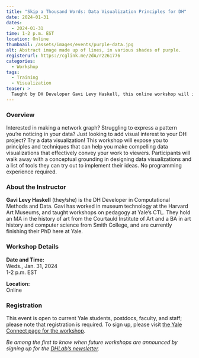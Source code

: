 ```yaml
---
title: "Skip a Thousand Words: Data Visualization Principles for DH"
date: 2024-01-31
dates:
  - 2024-01-31
time: 1-2 p.m. EST
location: Online
thumbnail: /assets/images/events/purple-data.jpg
alt: Abstract image made up of lines, in various shades of purple.
registerurl: https://cglink.me/2dA/r2261776
categories:
  - Workshop
tags:
  - Training
  - Visualization
teaser: >
  Taught by DH Developer Gavi Levy Haskell, this online workshop will introduce participants to principles and techniques for creating compelling data visualizations.
---
```

### Overview
Interested in making a network graph? Struggling to express a pattern you’re noticing in your data? Just looking to add visual interest to your DH project? Try a data visualization! This workshop will expose you to principles and techniques that can help you make compelling data visualizations that effectively convey your work to viewers. Participants will walk away with a conceptual grounding in designing data visualizations and a list of tools they can try out to implement their ideas. No programming experience required.   
  
### About the Instructor  
**Gavi Levy Haskell** (they/she) is the DH Developer in Computational Methods and Data. Gavi has worked in museum technology at the Harvard Art Museums, and taught workshops on pedagogy at Yale’s CTL. They hold an MA in the history of art from the Courtauld Institute of Art and a BA in art history and computer science from Smith College, and are currently finishing their PhD here at Yale.  

### Workshop Details

**Date and Time:**   
Weds., Jan. 31, 2024  
1-2 p.m. EST  
  
**Location:**  
Online  
  
### Registration  
This event is open to current Yale students, postdocs, faculty, and staff; please note that registration is required. To sign up, please visit <a href='https://cglink.me/2dA/r2261776' target='_blank'>the Yale Connect page for the workshop</a>.  
  
*Be among the first to know when future workshops are announced by signing up for the <a href='https://subscribe.yale.edu/browse?search=digital+humanities' target='_blank'>DHLab’s newsletter</a>.*
